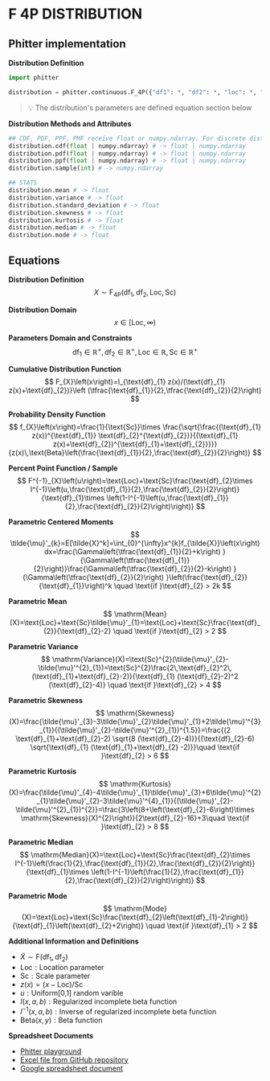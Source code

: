 # F 4P DISTRIBUTION

## Phitter implementation

**Distribution Definition**

```python
import phitter

distribution = phitter.continuous.F_4P({"df1": *, "df2": *, "loc": *, "scale": *})
```

> 💡 The distribution's parameters are defined equation section below

**Distribution Methods and Attributes**

```python
## CDF, PDF, PPF, PMF receive float or numpy.ndarray. For discrete distributions PMF instead of PDF. Parameters notation are in description of ditribution
distribution.cdf(float | numpy.ndarray) # -> float | numpy.ndarray
distribution.pdf(float | numpy.ndarray) # -> float | numpy.ndarray
distribution.ppf(float | numpy.ndarray) # -> float | numpy.ndarray
distribution.sample(int) # -> numpy.ndarray

## STATS
distribution.mean # -> float
distribution.variance # -> float
distribution.standard_deviation # -> float
distribution.skewness # -> float
distribution.kurtosis # -> float
distribution.median # -> float
distribution.mode # -> float
```

## Equations

**Distribution Definition**
$$ X\sim\mathrm{F_{4P}}\left(\text{df}_{1},\text{df}_{2},\text{Loc},\text{Sc}\right) $$

**Distribution Domain**
$$ x\in\left[\text{Loc},\infty\right) $$

**Parameters Domain and Constraints**
$$ \text{df}_{1}\in\mathbb{R}^{+}, \text{df}_{2}\in\mathbb{R}^{+}, \text{Loc}\in\mathbb{R}, \text{Sc}\in\mathbb{R}^{+} $$

**Cumulative Distribution Function**
$$ F_{X}\left(x\right)=I_{\text{df}_{1} z(x)/(\text{df}_{1} z(x)+\text{df}_{2})}\left (\tfrac{\text{df}_{1}}{2},\tfrac{\text{df}_{2}}{2}\right) $$

**Probability Density Function**
$$ f_{X}\left(x\right)=\frac{1}{\text{Sc}}\times \frac{\sqrt{\frac{(\text{df}_{1} z(x))^{\text{df}_{1}} \text{df}_{2}^{\text{df}_{2}}}{(\text{df}_{1} z(x)+\text{df}_{2})^{\text{df}_{1}+\text{df}_{2}}}}}{z(x)\,\text{Beta}\left(\frac{\text{df}_{1}}{2},\frac{\text{df}_{2}}{2}\right)} $$

**Percent Point Function / Sample**
$$ F^{-1}_{X}\left(u\right)=\text{Loc}+\text{Sc}\frac{\text{df}_{2}\times I^{-1}\left(u,\frac{\text{df}_{1}}{2},\frac{\text{df}_{2}}{2}\right)}{\text{df}_{1}\times \left(1-I^{-1}\left(u,\frac{\text{df}_{1}}{2},\frac{\text{df}_{2}}{2}\right)\right)} $$

**Parametric Centered Moments**
$$ \tilde{\mu}'_{k}=E[\tilde{X}^k]=\int_{0}^{\infty}x^{k}f_{\tilde{X}}\left(x\right)dx=\frac{\Gamma\left(\tfrac{\text{df}_{1}}{2}+k\right) }{\Gamma\left(\tfrac{\text{df}_{1}}{2}\right)}\frac{\Gamma\left(\tfrac{\text{df}_{2}}{2}-k\right) }{\Gamma\left(\tfrac{\text{df}_{2}}{2}\right) }\left(\frac{\text{df}_{2}}{\text{df}_{1}}\right)^k \quad \text{if }\text{df}_{2} > 2k $$

**Parametric Mean**
$$ \mathrm{Mean}(X)=\text{Loc}+\text{Sc}\tilde{\mu}'_{1}=\text{Loc}+\text{Sc}\frac{\text{df}_{2}}{\text{df}_{2}-2} \quad \text{if }\text{df}_{2} > 2 $$

**Parametric Variance**
$$ \mathrm{Variance}(X)=\text{Sc}^{2}(\tilde{\mu}'_{2}-\tilde{\mu}'^{2}_{1})=\text{Sc}^{2}\frac{2\,\text{df}_{2}^2\,(\text{df}_{1}+\text{df}_{2}-2)}{\text{df}_{1} (\text{df}_{2}-2)^2 (\text{df}_{2}-4)} \quad \text{if }\text{df}_{2} > 4 $$

**Parametric Skewness**
$$ \mathrm{Skewness}(X)=\frac{\tilde{\mu}'_{3}-3\tilde{\mu}'_{2}\tilde{\mu}'_{1}+2\tilde{\mu}'^{3}_{1}}{(\tilde{\mu}'_{2}-\tilde{\mu}'^{2}_{1})^{1.5}}=\frac{(2 \text{df}_{1}+\text{df}_{2}-2) \sqrt{8 (\text{df}_{2}-4)}}{(\text{df}_{2}-6) \sqrt{\text{df}_{1} (\text{df}_{1}+\text{df}_{2} -2)}}\quad \text{if }\text{df}_{2} > 6 $$

**Parametric Kurtosis**
$$ \mathrm{Kurtosis}(X)=\frac{\tilde{\mu}'_{4}-4\tilde{\mu}'_{1}\tilde{\mu}'_{3}+6\tilde{\mu}'^{2}_{1}\tilde{\mu}'_{2}-3\tilde{\mu}'^{4}_{1}}{(\tilde{\mu}'_{2}-\tilde{\mu}'^{2}_{1})^{2}}=\frac{3\left(8+\left(\text{df}_{2}-6\right)\times \mathrm{Skewness}(X)^{2}\right)}{2\text{df}_{2}-16}+3\quad \text{if }\text{df}_{2} > 8 $$

**Parametric Median**
$$ \mathrm{Median}(X)=\text{Loc}+\text{Sc}\frac{\text{df}_{2}\times I^{-1}\left(\frac{1}{2},\frac{\text{df}_{1}}{2},\frac{\text{df}_{2}}{2}\right)}{\text{df}_{1}\times \left(1-I^{-1}\left(\frac{1}{2},\frac{\text{df}_{1}}{2},\frac{\text{df}_{2}}{2}\right)\right)} $$

**Parametric Mode**
$$ \mathrm{Mode}(X)=\text{Loc}+\text{Sc}\frac{\text{df}_{2}\left(\text{df}_{1}-2\right)}{\text{df}_{1}\left(\text{df}_{2}+2\right)}  \quad \text{if }\text{df}_{1} > 2 $$

**Additional Information and Definitions**
- $\tilde{X}\sim\mathrm{F}\left(\text{df}_{1},\text{df}_{2}\right)$
- $\text{Loc}:\text{Location parameter}$
- $\text{Sc}:\text{Scale parameter}$
- $z\left(x\right)=\left(x-\text{Loc}\right)/\text{Sc}$
- $u:\text{Uniform[0,1] random varible}$
- $I\left(x,a,b\right):\text{Regularized incomplete beta function}$
- $I^{-1}\left(x,a,b\right):\text{Inverse of regularized incomplete beta function}$
- $\text{Beta}\left(x,y\right):\text{Beta function}$

**Spreadsheet Documents**

-   [Phitter playground](https://phitter.io/distributions/continuous/f_4p)
-   [Excel file from GitHub repository](https://github.com/phitterio/phitter-files/blob/main/continuous/f_4p.xlsx)
-   [Google spreadsheet document](https://docs.google.com/spreadsheets/d/11MgyMqzOyGNtFLdGviRTeNhAQMYBCJ8QRMHGxoPCzwM)
    